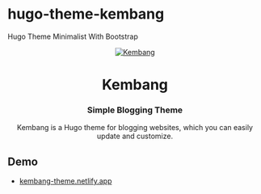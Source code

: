 # hugo-theme-kembang
Hugo Theme Minimalist With Bootstrap


<p align="center">
  <a href="https://www.github.com/httpsecure/hugo-theme-kembang">
    <img alt="Kembang" src="https://raw.githubusercontent.com/httpsecure/hugo-theme-kembang/main/images/screenshot.png?token=GHSAT0AAAAAABYXA75TBORGMOPPTEJRSMFAYZAS4ZA">
  </a>
</p>

<h1 align="center">
  Kembang
</h1>

<h3 align="center">
  Simple Blogging Theme
</h3>

<p align="center">
  Kembang is a Hugo theme for blogging websites, which you can easily update and customize.
</p>



## Demo

- [kembang-theme.netlify.app](https://kembang-theme.netlify.app/)


